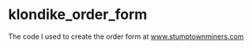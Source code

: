 klondike_order_form
===================

The code I used to create the order form at www.stumptownminers.com
